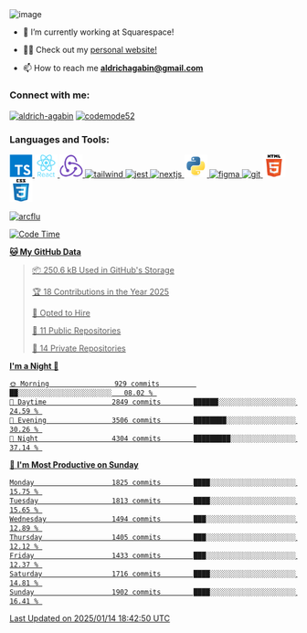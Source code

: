 <img width="1470" alt="image" src="https://github.com/ArcFlu/ArcFlu/assets/93015179/9197e2d2-9821-42cd-bdd7-66e67441bf15">

- 🔭 I’m currently working at Squarespace!

- 👨‍💻 Check out my [personal website!](https://aldrich-agabin.squarespace.com)

- 📫 How to reach me **<aldrichagabin@gmail.com>**

<h3 align="left">Connect with me:</h3>
  <p align="left">
    <a href="https://linkedin.com/in/aldrich-agabin" target="blank"
      ><img
        align="center"
        src="https://raw.githubusercontent.com/rahuldkjain/github-profile-readme-generator/master/src/images/icons/Social/linked-in-alt.svg"
        alt="aldrich-agabin"
        height="30"
        width="40"
    /></a>
    <a href="https://www.leetcode.com/codemode52" target="blank"
      ><img
        align="center"
        src="https://raw.githubusercontent.com/rahuldkjain/github-profile-readme-generator/master/src/images/icons/Social/leet-code.svg"
        alt="codemode52"
        height="30"
        width="40"
    /></a>
  </p>

<h3 align="left">Languages and Tools:</h3>
<p align="left">
      <a href="https://www.typescriptlang.org/" target="_blank" rel="noreferrer">
    <img
      src="https://raw.githubusercontent.com/devicons/devicon/master/icons/typescript/typescript-original.svg"
      alt="typescript"
      width="40"
      height="40"
    />
  </a>
      <a href="https://reactjs.org/" target="_blank" rel="noreferrer">
    <img
      src="https://raw.githubusercontent.com/devicons/devicon/master/icons/react/react-original-wordmark.svg"
      alt="react"
      width="40"
      height="40"
    />
  </a>
  <a href="https://redux.js.org" target="_blank" rel="noreferrer">
    <img
      src="https://raw.githubusercontent.com/devicons/devicon/master/icons/redux/redux-original.svg"
      alt="redux"
      width="40"
      height="40"
    />
  </a>
  <a href="https://tailwindcss.com/" target="_blank" rel="noreferrer">
    <img
      src="https://www.vectorlogo.zone/logos/tailwindcss/tailwindcss-icon.svg"
      alt="tailwind"
      width="40"
      height="40"
    />
  </a>
  <a href="https://jestjs.io" target="_blank" rel="noreferrer">
    <img
      src="https://www.vectorlogo.zone/logos/jestjsio/jestjsio-icon.svg"
      alt="jest"
      width="40"
      height="40"
    />
  </a>
        <a href="https://nextjs.org/" target="_blank" rel="noreferrer">
    <img
      src="https://cdn.worldvectorlogo.com/logos/nextjs-2.svg"
      alt="nextjs"
      width="40"
      height="40"
    />
  </a>
  </a>
              <a href="https://www.python.org" target="_blank" rel="noreferrer">
    <img
      src="https://raw.githubusercontent.com/devicons/devicon/master/icons/python/python-original.svg"
      alt="python"
      width="40"
      height="40"
    />
  </a>
  <a href="https://www.figma.com/" target="_blank" rel="noreferrer">
    <img
      src="https://www.vectorlogo.zone/logos/figma/figma-icon.svg"
      alt="figma"
      width="40"
      height="40"
    />
  </a>
  <a href="https://git-scm.com/" target="_blank" rel="noreferrer">
    <img
      src="https://www.vectorlogo.zone/logos/git-scm/git-scm-icon.svg"
      alt="git"
      width="40"
      height="40"
    />
  </a>
  <a href="https://www.w3.org/html/" target="_blank" rel="noreferrer">
    <img
      src="https://raw.githubusercontent.com/devicons/devicon/master/icons/html5/html5-original-wordmark.svg"
      alt="html5"
      width="40"
      height="40"
    />
  </a>
        <a href="https://www.w3schools.com/css/" target="_blank" rel="noreferrer">
    <img
      src="https://raw.githubusercontent.com/devicons/devicon/master/icons/css3/css3-original-wordmark.svg"
      alt="css3"
      width="40"
      height="40"
    />
</p>

<img src="https://komarev.com/ghpvc/?username=arcflu&label=Profile%20views&color=0e75b6&style=flat" alt="arcflu" />

<!--START_SECTION:waka-->
![Code Time](http://img.shields.io/badge/Code%20Time-408%20hrs%2016%20mins-blue)

**🐱 My GitHub Data** 

> 📦 250.6 kB Used in GitHub's Storage 
 > 
> 🏆 18 Contributions in the Year 2025
 > 
> 💼 Opted to Hire
 > 
> 📜 11 Public Repositories 
 > 
> 🔑 14 Private Repositories 
 > 
**I'm a Night 🦉** 

```text
🌞 Morning                929 commits         ██░░░░░░░░░░░░░░░░░░░░░░░   08.02 % 
🌆 Daytime                2849 commits        ██████░░░░░░░░░░░░░░░░░░░   24.59 % 
🌃 Evening                3506 commits        ████████░░░░░░░░░░░░░░░░░   30.26 % 
🌙 Night                  4304 commits        █████████░░░░░░░░░░░░░░░░   37.14 % 
```
📅 **I'm Most Productive on Sunday** 

```text
Monday                   1825 commits        ████░░░░░░░░░░░░░░░░░░░░░   15.75 % 
Tuesday                  1813 commits        ████░░░░░░░░░░░░░░░░░░░░░   15.65 % 
Wednesday                1494 commits        ███░░░░░░░░░░░░░░░░░░░░░░   12.89 % 
Thursday                 1405 commits        ███░░░░░░░░░░░░░░░░░░░░░░   12.12 % 
Friday                   1433 commits        ███░░░░░░░░░░░░░░░░░░░░░░   12.37 % 
Saturday                 1716 commits        ████░░░░░░░░░░░░░░░░░░░░░   14.81 % 
Sunday                   1902 commits        ████░░░░░░░░░░░░░░░░░░░░░   16.41 % 
```



 Last Updated on 2025/01/14 18:42:50 UTC
<!--END_SECTION:waka-->

